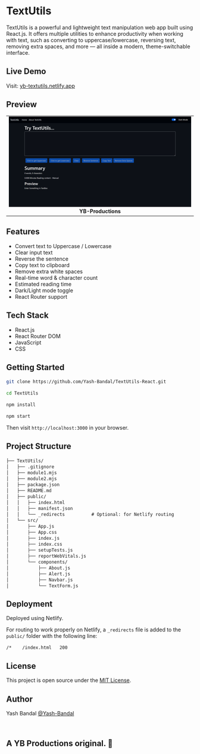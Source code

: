 # TextUtils 

TextUtils is a powerful and lightweight text manipulation web app built using React.js. It offers multiple utilities to enhance productivity when working with text, such as converting to uppercase/lowercase, reversing text, removing extra spaces, and more — all inside a modern, theme-switchable interface.

## Live Demo

Visit: [yb-textutils.netlify.app](https://yb-textutils.netlify.app/)

## Preview
<table>
  <tr>
    <td align="center">
      <img src="https://github.com/Yash-Bandal/TextUtils-React/blob/59731180736e910fc5884fee86df53d3f7a93db6/public/WebView.PNG?raw=true"/>
      <br>
      <b>YB-Productions</b>
    </td>
  </tr>
</table>


## Features

* Convert text to Uppercase / Lowercase
* Clear input text
* Reverse the sentence
* Copy text to clipboard
* Remove extra white spaces
* Real-time word & character count
* Estimated reading time
* Dark/Light mode toggle
* React Router support 



## Tech Stack

* React.js
* React Router DOM
* JavaScript
* CSS

## Getting Started

```bash
git clone https://github.com/Yash-Bandal/TextUtils-React.git
```

```bash
cd TextUtils
```

```bash
npm install
```

```bash
npm start
```

Then visit `http://localhost:3000` in your browser.

## Project Structure

```
├── TextUtils/
│   ├── .gitignore
│   ├── module1.mjs
│   ├── module2.mjs
│   ├── package.json
│   ├── README.md
│   ├── public/
│   │   ├── index.html
│   │   ├── manifest.json
│   │   └── _redirects          # Optional: for Netlify routing
│   └── src/
│       ├── App.js
│       ├── App.css
│       ├── index.js
│       ├── index.css
│       ├── setupTests.js
│       ├── reportWebVitals.js
│       └── components/
│           ├── About.js
│           ├── Alert.js
│           ├── Navbar.js
│           └── TextForm.js
```



## Deployment

Deployed using Netlify.

For routing to work properly on Netlify, a `_redirects` file is added to the `public/` folder with the following line:

```
/*    /index.html   200
```



##  License

This project is open source under the [MIT License](LICENSE).

## Author

Yash Bandal [@Yash-Bandal](https://github.com/Yash-Bandal)

<br>

## A YB Productions original. 💝
